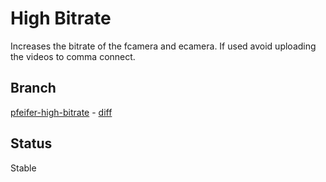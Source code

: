 # High Bitrate
Increases the bitrate of the fcamera and ecamera. If used avoid uploading the videos to comma connect.

## Branch
[pfeifer-high-bitrate](https://github.com/pfeiferj/openpilot/tree/pfeifer-high-bitrate)
\-
[diff](https://github.com/commaai/openpilot/compare/master...pfeiferj:openpilot:pfeifer-high-bitrate)


## Status
Stable

